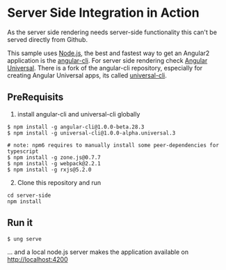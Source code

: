 # Server Side Integration in Action

As the server side rendering needs server-side functionality this can't be served directly from Github.

This sample uses [Node.js](https://nodejs.org/en/), the best and fastest way to get an Angular2 application is the [angular-cli](https://github.com/angular/). 
For server side rendering check [Angular Universal](https://universal.angular.io/). There is a fork of the angular-cli repository, especially for creating
Angular Universal apps, its called [universal-cli](https://www.npmjs.com/package/universal-cli).

## PreRequisits

1. install angular-cli and universal-cli globally
```
$ npm install -g angular-cli@1.0.0-beta.28.3
$ npm install -g universal-cli@1.0.0-alpha.universal.3

# note: npm6 requires to manually install some peer-dependencies for typescript
$ npm install -g zone.js@0.7.7
$ npm install -g webpack@2.2.1
$ npm install -g rxjs@5.2.0

```

2. Clone this repository and run 
```
cd server-side 
npm install
```

## Run it
```
$ ung serve
```
... and a local node.js server makes the application available on [http://localhost:4200](http://localhost:4200)
 
